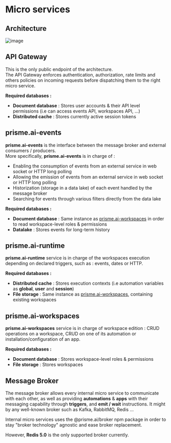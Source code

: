 # Micro services

## Architecture

![image](/assets/images/architecture/microservices.png)

## API Gateway

This is the only public endpoint of the architecture.  
The API Gateway enforces authentication, authorization, rate limits and others policies on incoming requests before dispatching them to the right micro service.

**Required databases :**  
- **Document database** : Stores user accounts & their API level permissions (i.e can access events API, workspaces API, ...)  
- **Distributed cache** : Stores currently active session tokens

## prisme.ai-events

**prisme.ai-events** is the interface between the message broker and external consumers / producers.  
More specifically, **prisme.ai-events** is in charge of :

- Enabling the consumption of events from an external service in web socket or HTTP long polling
- Allowing the emission of events from an external service in web socket or HTTP long polling
- Historization (storage in a data lake) of each event handled by the message broker
- Searching for events through various filters directly from the data lake

**Required databases :**  
- **Document database** : Same instance as [prisme.ai-workspaces](#prismeai-workspaces) in order to read workspace-level roles & permissions  
- **Datalake** : Stores events for long-term history

## prisme.ai-runtime

**prisme.ai-runtime** service is in charge of the workspaces execution depending on declared triggers, such as : events, dates or HTTP.

**Required databases :**  
- **Distributed cache** : Stores execution contexts (i.e automation variables as **global**, **user** and **session**)  
- **File storage** : Same instance as [prisme.ai-workspaces](#prismeai-workspaces), containing existing workspaces

## prisme.ai-workspaces

**prisme.ai-workspaces** service is in charge of workspace edition : CRUD operations on a workspace, CRUD on one of its automation or installation/configuration of an app.

**Required databases :**  
- **Document database** : Stores workspace-level roles & permissions  
- **File storage** : Stores workspaces

## Message Broker

The message broker allows every internal micro service to communicate with each other, as well as providing **automations** & **apps** with their messaging capability through **triggers**, and **emit / wait** instructions.
It might by any well-known broker such as Kafka, RabbitMQ, Redis ...

Internal micro services uses the @prisme.ai/broker npm package in order to stay "broker
technology" agnostic and ease broker replacement.

However, **Redis 5.0** is the only supported broker currently.
